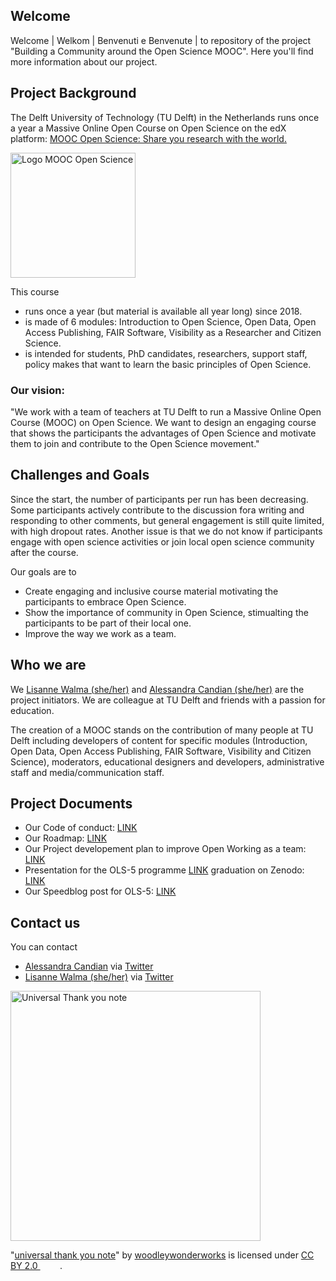 ## Welcome

Welcome | Welkom | Benvenuti e Benvenute | to repository of the project "Building a Community around the Open Science MOOC". Here you'll find more information about our project.

## Project Background

The Delft University of Technology (TU Delft) in the Netherlands runs once a year a Massive Online Open Course on Open Science on the edX platform: 
[MOOC Open Science: Share you research with the world.](https://learning.edx.org/course/course-v1:DelftX+OS101x+2T2022/home)

<img src="https://prod-discovery.edx-cdn.org/media/course/image/48c241da-fe17-4bec-85dc-80aebe723e3a-fe7fcd02daed.small.png" alt="Logo MOOC Open Science" width="200">

This course 
* runs once a year (but material is available all year long) since 2018.
* is  made of 6 modules: Introduction to Open Science, Open Data, Open Access Publishing, FAIR Software, Visibility as a Researcher and Citizen Science.
* is intended for students, PhD candidates, researchers, support staff, policy makes that want to learn the basic principles of Open Science.

### Our vision:
"We work with a team of teachers at TU Delft to run a Massive Online Open Course (MOOC) on Open Science. We want to design an engaging course that shows the participants the advantages of Open Science and motivate them to join and contribute to the Open Science movement."


## Challenges and Goals
Since the start, the number of participants per run has been decreasing. Some participants actively contribute to the discussion fora writing and responding to other comments, but general engagement is still quite limited, with high dropout rates. Another issue is that we do not know if participants engage with open science activities or join local open science community after the course. 

Our goals are to
- Create engaging and inclusive course material motivating the participants to embrace Open Science.
- Show the importance of community in Open Science, stimualting the participants to be part of their local one.
- Improve the way we work as a team.


## Who we are
We [Lisanne Walma (she/her)](https://github.com/lwbwalma) and [Alessandra Candian (she/her)](https://github.com/AleCandian) are the project initiators. We are colleague at TU Delft and friends with a passion for education.

The creation of a MOOC stands on the contribution of many people at TU Delft including developers of content for specific modules (Introduction, Open Data, Open Access Publishing, FAIR Software, Visibility and Citizen Science), moderators, educational designers and developers, administrative staff and media/communication staff.

## Project Documents
- Our Code of conduct: [LINK](https://github.com/lwbwalma/mooc-community-building/blob/main/CODE_OF_CONDUCT.md)
- Our Roadmap: [LINK](https://docs.google.com/document/d/1Q1W9wEz-sdAQ0xRujNaaIlUtDKsEHCQ98U1Xrf3jSR4/edit#)
- Our Project developement plan to improve Open Working as a team: [LINK](https://docs.google.com/document/d/1RMmWcRtVJuWeKbASLavnQPtKZe-s6F7tvHvM_lhdQko/edit?usp=sharing)
- Presentation for the OLS-5 programme [LINK](https://github.com/open-life-science/ols-5) graduation on Zenodo: [LINK](https://doi.org/10.5281/zenodo.6855937)
- Our Speedblog post for OLS-5: [LINK](https://docs.google.com/document/d/1wB3GX13nIdGWJJTEgVbd8G8W_eVbTowokozbrL--e3g/edit?usp=sharing)


## Contact us
You can contact
- [Alessandra Candian](https://github.com/AleCandian) via [Twitter](https://twitter.com/donnainfiorino) 
- [Lisanne Walma (she/her)](https://github.com/lwbwalma) via [Twitter](https://twitter.com/lisannewalma)

<img src="https://live.staticflickr.com/4115/4759535970_a0d6f918df_b.jpg" alt="Universal Thank you note" width="400">

<p class="attribution">"<a target="_blank" rel="noopener noreferrer" href="https://www.flickr.com/photos/73645804@N00/4759535970">universal thank you note</a>" by <a target="_blank" rel="noopener noreferrer" href="https://www.flickr.com/photos/73645804@N00">woodleywonderworks</a> is licensed under <a target="_blank" rel="noopener noreferrer" href="https://creativecommons.org/licenses/by/2.0/?ref=openverse">CC BY 2.0 <img src="https://mirrors.creativecommons.org/presskit/icons/cc.svg" style="height: 1em; margin-right: 0.125em; display: inline;"></img><img src="https://mirrors.creativecommons.org/presskit/icons/by.svg" style="height: 1em; margin-right: 0.125em; display: inline;"></img></a>. </p>



